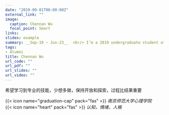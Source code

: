 ```yaml
---
date: "2019-09-01T00:00:00Z"
external_link: ""
image:
  caption: Chennan Wu
  focal_point: Smart
links:
slides: example
summary: __Sep-19 ~ Jun-23__  <br/> I’m a 2019 undergraduate student at School of Psychology, Nanjing Normal University, a time lag effect believer, a stable ISTJ. I approach life with an experiencial mindset.
tags:
- Alumni
title: Chennan Wu
url_code: ""
url_pdf: ""
url_slides: ""
url_video: ""
---
```

希望学习到专业的技能，少想多做，保持开放和探索，过程比结果重要

{{< icon name="graduation-cap" pack="fas" >}} _南京师范大学心理学院_  
{{< icon name="heart" pack="fas" >}} _认知，情绪，人格_  


